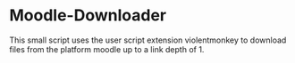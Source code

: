 # Moodle-Downloader
This small script uses the user script extension violentmonkey to download files from the platform moodle up to a link depth of 1.

